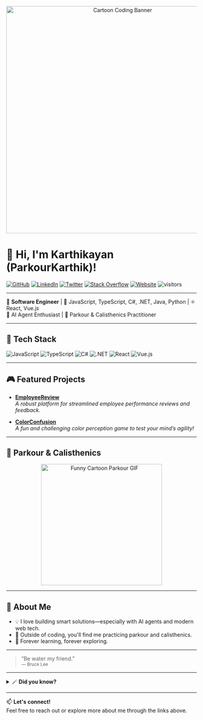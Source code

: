 <!-- Cartoon Animated Header -->
<p align="center">
  <img src="https://media.giphy.com/media/13HgwGsXF0aiGY/giphy.gif" alt="Cartoon Coding Banner" width="600"/>
</p>

# 👋 Hi, I'm Karthikayan (ParkourKarthik)!

[![GitHub](https://img.shields.io/badge/GitHub-181717?logo=github&logoColor=white)](https://github.com/parkourkarthik)
[![LinkedIn](https://img.shields.io/badge/LinkedIn-0A66C2?logo=linkedin&logoColor=white)](https://www.linkedin.com/in/karthikayan-pazhanivel)
[![Twitter](https://img.shields.io/badge/Twitter-1DA1F2?logo=twitter&logoColor=white)](https://twitter.com/Parkourkarthik)
[![Stack Overflow](https://img.shields.io/badge/StackOverflow-F58025?logo=stackoverflow&logoColor=white)](https://stackoverflow.com/users/3098008/parkourkarthik)
[![Website](https://img.shields.io/badge/Website-parkourkarthik.github.io-24292e)](https://parkourkarthik.github.io/)
![visitors](https://visitor-badge.laobi.icu/badge?page_id=parkourkarthik)

---

🌟 **Software Engineer** | 🚀 JavaScript, TypeScript, C#, .NET, Java, Python | ⚛️ React, Vue.js  
🤖 AI Agent Enthusiast | 🏃 Parkour & Calisthenics Practitioner

---

## 🦾 Tech Stack

![JavaScript](https://img.shields.io/badge/-JavaScript-F7DF1E?style=flat&logo=javascript&logoColor=black)
![TypeScript](https://img.shields.io/badge/-TypeScript-3178c6?style=flat&logo=typescript&logoColor=white)
![C#](https://img.shields.io/badge/-C%23-239120?style=flat&logo=c-sharp&logoColor=white)
![.NET](https://img.shields.io/badge/-.NET-512BD4?style=flat&logo=dotnet&logoColor=white)
![React](https://img.shields.io/badge/-React-61DAFB?style=flat&logo=react&logoColor=black)
![Vue.js](https://img.shields.io/badge/-Vue.js-42b883?style=flat&logo=vue.js&logoColor=white)

---

## 🎮 Featured Projects

- [**EmployeeReview**](https://github.com/ParkourKarthik/EmployeeReview)  
  *A robust platform for streamlined employee performance reviews and feedback.*

- [**ColorConfusion**](https://github.com/ParkourKarthik/ColorConfusion)  
  *A fun and challenging color perception game to test your mind’s agility!*

---

## 🏃 Parkour & Calisthenics

<p align="center">
  <img src="https://media.giphy.com/media/f0sATHPZHuHAq2Wj34/giphy.gif" alt="Funny Cartoon Parkour GIF" width="320"/>
</p>

---

## 🤸 About Me

- 💡 I love building smart solutions—especially with AI agents and modern web tech.
- 🏃 Outside of coding, you'll find me practicing parkour and calisthenics.
- 🌱 Forever learning, forever exploring.

---

> “Be water my friend.”  
> <sub>— Bruce Lee</sub>

---

<details>
  <summary>🪄 <b>Did you know?</b></summary>
  <ul>
    <li>I can code a web app and land a kong vault in the same day!</li>
    <li>My favorite way to debug is by taking a quick handstand break.</li>
    <li>Ask me about AI agents and I’ll talk your ear off!</li>
  </ul>
</details>

---

📫 **Let's connect!**  
Feel free to reach out or explore more about me through the links above.
